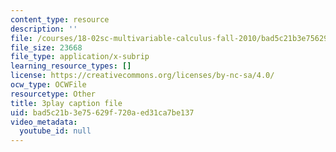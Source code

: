 ```yaml
---
content_type: resource
description: ''
file: /courses/18-02sc-multivariable-calculus-fall-2010/bad5c21b3e75629f720aed31ca7be137_mEI7ACWmx_8.srt
file_size: 23668
file_type: application/x-subrip
learning_resource_types: []
license: https://creativecommons.org/licenses/by-nc-sa/4.0/
ocw_type: OCWFile
resourcetype: Other
title: 3play caption file
uid: bad5c21b-3e75-629f-720a-ed31ca7be137
video_metadata:
  youtube_id: null
---
```

